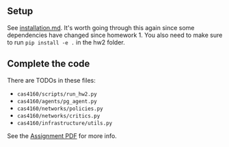 ## Setup

See [installation.md](installation.md). It's worth going through this again since some dependencies have changed since homework 1. You also need to make sure to run `pip install -e .` in the hw2 folder.

## Complete the code

There are TODOs in these files:

- `cas4160/scripts/run_hw2.py`
- `cas4160/agents/pg_agent.py`
- `cas4160/networks/policies.py`
- `cas4160/networks/critics.py`
- `cas4160/infrastructure/utils.py`

See the [Assignment PDF](https://www.overleaf.com/read/nrssjyrsjpkk#4630f3) for more info.